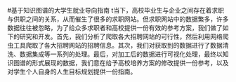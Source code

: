 #基于知识图谱的大学生就业导向指南
t当下，高校毕业生与企业之间存在着求职与供职之间的关系，从而催生了很多的求职网站。但求职网站中的数据繁多，许多数据往往被忽略，为了给众多求职者和高校提供一份有效的参考方案，我们做了如下的研究和开发。首先，我们分析了爬取各大招聘网站的可行性，然后利用网络爬虫工具爬取了各大招聘网站的招聘信息。其次，我们对获取到的数据进行了数据清洗、数据集成等一系列的处理。最后，对加工后的数据进行可视化处理，最终以知识图谱的形式展现的数据，我们意在给予高校培养方案的修改提供一份参考，以及对学生个人自身的人生目标规划提供一份指南。
